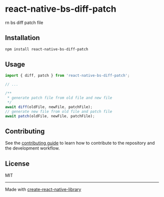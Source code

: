 # react-native-bs-diff-patch

rn bs diff patch file

## Installation

```sh
npm install react-native-bs-diff-patch
```

## Usage

```js
import { diff, patch } from 'react-native-bs-diff-patch';

// ...

/**
 * generate patch file from old file and new file
 */
await diff(oldFile, newFile, patchFile);
// generate new file from old file and patch file
await patch(oldFile, newFile, patchFile);

```

## Contributing

See the [contributing guide](CONTRIBUTING.md) to learn how to contribute to the repository and the development workflow.

## License

MIT

---

Made with [create-react-native-library](https://github.com/callstack/react-native-builder-bob)
